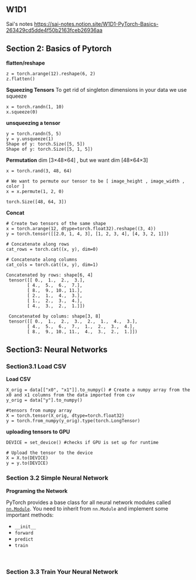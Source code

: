 
## W1D1
Sai's notes
https://sai-notes.notion.site/W1D1-PyTorch-Basics-263429cd5dde4f50b2163fceb26936aa
## Section 2: Basics of Pytorch
**flatten/reshape**
```
z = torch.arange(12).reshape(6, 2)
z.flatten()
```

**Squeezing Tensors**
To get rid of singleton dimensions in your data we use squeeze
```
x = torch.randn(1, 10)
x.squeeze(0)
```
**unsqueezing a tensor**
```
y = torch.randn(5, 5)
y = y.unsqueeze(1)
Shape of y: torch.Size([5, 5])
Shape of y: torch.Size([5, 1, 5])
```

**Permutation**
dim  [3×48×64] , but we want dim [48×64×3]
```
x = torch.rand(3, 48, 64)

# We want to permute our tensor to be [ image_height , image_width , color ]
x = x.permute(1, 2, 0)

torch.Size([48, 64, 3])
```
**Concat**
```
# Create two tensors of the same shape
x = torch.arange(12, dtype=torch.float32).reshape((3, 4))
y = torch.tensor([[2.0, 1, 4, 3], [1, 2, 3, 4], [4, 3, 2, 1]])

# Concatenate along rows
cat_rows = torch.cat((x, y), dim=0)

# Concatenate along columns
cat_cols = torch.cat((x, y), dim=1)

Concatenated by rows: shape[6, 4] 
 tensor([[ 0.,  1.,  2.,  3.],
        [ 4.,  5.,  6.,  7.],
        [ 8.,  9., 10., 11.],
        [ 2.,  1.,  4.,  3.],
        [ 1.,  2.,  3.,  4.],
        [ 4.,  3.,  2.,  1.]])

 Concatenated by colums: shape[3, 8]  
 tensor([[ 0.,  1.,  2.,  3.,  2.,  1.,  4.,  3.],
        [ 4.,  5.,  6.,  7.,  1.,  2.,  3.,  4.],
        [ 8.,  9., 10., 11.,  4.,  3.,  2.,  1.]])
```

## Section3: Neural Networks
### Section3.1 Load CSV

**Load CSV**
```
X_orig = data[["x0", "x1"]].to_numpy() # Create a numpy array from the x0 and x1 columns from the data imported from csv
y_orig = data["y"].to_numpy()

#tensors from numpy array
X = torch.tensor(X_orig, dtype=torch.float32)
y = torch.from_numpy(y_orig).type(torch.LongTensor)
```
**uploading tensors to GPU**
```
DEVICE = set_device() #checks if GPU is set up for runtime

# Upload the tensor to the device
X = X.to(DEVICE)
y = y.to(DEVICE)
```
### Section 3.2 Simple Neural Network

**Programing the Network**

PyTorch provides a base class for all neural network modules called [`nn.Module`](https://pytorch.org/docs/stable/generated/torch.nn.Module.html). You need to inherit from `nn.Module` and implement some important methods:

* `__init__`
* `forward`
* `predict`
* `train`
<br>

### Section 3.3 Train Your Neural Network
